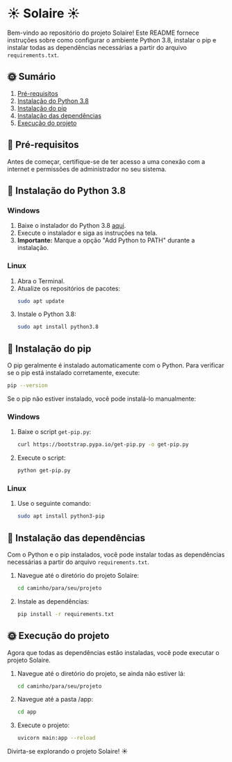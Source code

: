 
# ☀️ Solaire ☀️

Bem-vindo ao repositório do projeto Solaire! Este README fornece instruções sobre como configurar o ambiente Python 3.8, instalar o pip e instalar todas as dependências necessárias a partir do arquivo `requirements.txt`.

## 🌞 Sumário

1. [Pré-requisitos](#pré-requisitos)
2. [Instalação do Python 3.8](#instalação-do-python-38)
3. [Instalação do pip](#instalação-do-pip)
4. [Instalação das dependências](#instalação-das-dependências)
5. [Execução do projeto](#execução-do-projeto)

## 🌅 Pré-requisitos

Antes de começar, certifique-se de ter acesso a uma conexão com a internet e permissões de administrador no seu sistema.

## 🌟 Instalação do Python 3.8

### Windows

1. Baixe o instalador do Python 3.8 [aqui](https://www.python.org/downloads/release/python-380/).
2. Execute o instalador e siga as instruções na tela.
3. **Importante:** Marque a opção "Add Python to PATH" durante a instalação.

### Linux

1. Abra o Terminal.
2. Atualize os repositórios de pacotes:
   ```bash
   sudo apt update
   ```
3. Instale o Python 3.8:
   ```bash
   sudo apt install python3.8
   ```

## 🌻 Instalação do pip

O pip geralmente é instalado automaticamente com o Python. Para verificar se o pip está instalado corretamente, execute:
   ```bash
   pip --version
   ```

Se o pip não estiver instalado, você pode instalá-lo manualmente:

### Windows

1. Baixe o script `get-pip.py`:
   ```bash
   curl https://bootstrap.pypa.io/get-pip.py -o get-pip.py
   ```
2. Execute o script:
   ```bash
   python get-pip.py
   ```

### Linux

1. Use o seguinte comando:
   ```bash
   sudo apt install python3-pip
   ```

## 🌺 Instalação das dependências

Com o Python e o pip instalados, você pode instalar todas as dependências necessárias a partir do arquivo `requirements.txt`.

1. Navegue até o diretório do projeto Solaire:
   ```bash
   cd caminho/para/seu/projeto
   ```
2. Instale as dependências:
   ```bash
   pip install -r requirements.txt
   ```

## 🌞 Execução do projeto

Agora que todas as dependências estão instaladas, você pode executar o projeto Solaire.

1. Navegue até o diretório do projeto, se ainda não estiver lá:
   ```bash
   cd caminho/para/seu/projeto
   ```
2. Navegue até a pasta /app:
   ```bash
   cd app
   ```
3. Execute o projeto:
   ```bash
   uvicorn main:app --reload
   ```

Divirta-se explorando o projeto Solaire! ☀️
